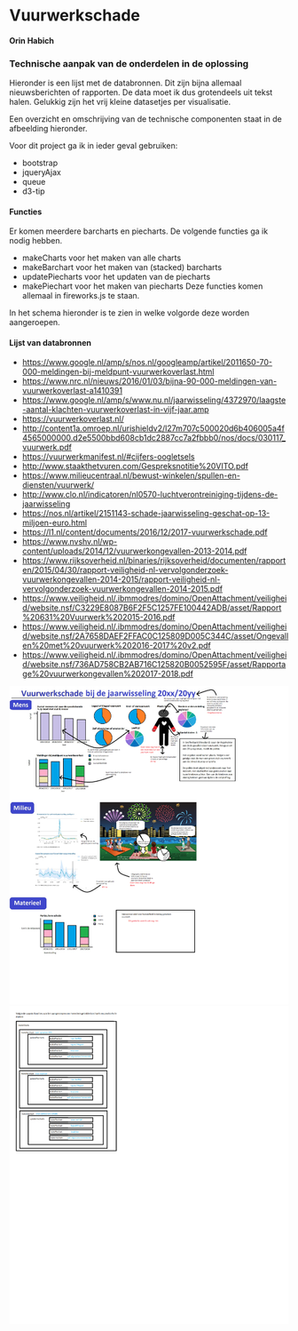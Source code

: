 # Vuurwerkschade
#### Orin Habich

### Technische aanpak van de onderdelen in de oplossing
  Hieronder is een lijst met de databronnen. Dit zijn bijna allemaal nieuwsberichten of rapporten.
  De data moet ik dus grotendeels uit tekst halen. Gelukkig zijn het vrij kleine datasetjes per visualisatie.

  Een overzicht en omschrijving van de technische componenten staat in de afbeelding hieronder.

  Voor dit project ga ik in ieder geval gebruiken:
  - bootstrap
  - jqueryAjax
  - queue
  - d3-tip
  
  #### Functies
  Er komen meerdere barcharts en piecharts. De volgende functies ga ik nodig hebben.
  - makeCharts        voor het maken van alle charts
  - makeBarchart      voor het maken van (stacked) barcharts 
  - updatePiecharts   voor het updaten van de piecharts
  - makePiechart      voor het maken van piecharts
  Deze functies komen allemaal in fireworks.js te staan.
  
  In het schema hieronder is te zien in welke volgorde deze worden aangeroepen.

  #### Lijst van databronnen
- https://www.google.nl/amp/s/nos.nl/googleamp/artikel/2011650-70-000-meldingen-bij-meldpunt-vuurwerkoverlast.html
- https://www.nrc.nl/nieuws/2016/01/03/bijna-90-000-meldingen-van-vuurwerkoverlast-a1410391
- https://www.google.nl/amp/s/www.nu.nl/jaarwisseling/4372970/laagste-aantal-klachten-vuurwerkoverlast-in-vijf-jaar.amp
- https://vuurwerkoverlast.nl/
- http://content1a.omroep.nl/urishieldv2/l27m707c500020d6b406005a4f4565000000.d2e5500bbd608cb1dc2887cc7a2fbbb0/nos/docs/030117_vuurwerk.pdf
-  https://vuurwerkmanifest.nl/#cijfers-oogletsels
-  http://www.staakthetvuren.com/Gespreksnotitie%20VITO.pdf
-  https://www.milieucentraal.nl/bewust-winkelen/spullen-en-diensten/vuurwerk/
-  http://www.clo.nl/indicatoren/nl0570-luchtverontreiniging-tijdens-de-jaarwisseling
- https://nos.nl/artikel/2151143-schade-jaarwisseling-geschat-op-13-miljoen-euro.html
- https://l1.nl/content/documents/2016/12/2017-vuurwerkschade.pdf
- https://www.nvshv.nl/wp-content/uploads/2014/12/vuurwerkongevallen-2013-2014.pdf
- https://www.rijksoverheid.nl/binaries/rijksoverheid/documenten/rapporten/2015/04/30/rapport-veiligheid-nl-vervolgonderzoek-vuurwerkongevallen-2014-2015/rapport-veiligheid-nl-vervolgonderzoek-vuurwerkongevallen-2014-2015.pdf
- https://www.veiligheid.nl/.ibmmodres/domino/OpenAttachment/veiligheid/website.nsf/C3229E8087B6F2F5C1257FE100442ADB/asset/Rapport%20631%20Vuurwerk%202015-2016.pdf
- https://www.veiligheid.nl/.ibmmodres/domino/OpenAttachment/veiligheid/website.nsf/2A7658DAEF2FFAC0C125809D005C344C/asset/Ongevallen%20met%20vuurwerk%202016-2017%20v2.pdf
- https://www.veiligheid.nl/.ibmmodres/domino/OpenAttachment/veiligheid/website.nsf/736AD758CB2AB716C125820B0052595F/asset/Rapportage%20vuurwerkongevallen%202017-2018.pdf

![](doc/schetsWebsite1.png)
![](doc/functies.png)
